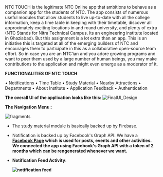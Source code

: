 NTC TOUCH  is the legitimate NTC Online app that ambitions to behave as a companion app for the students of NTC. The app consists of numerous useful modules that allow students to live up-to-date with all the college information, keep a time table in keeping with their timetable, discover all approximately exciting locations in and round university, and plenty of extra (NTC Stands for Nitra Technical Campus. Its an engineering institute located in Ghaziabad).
But this assignment is a lot extra than an app. This is an initiative this is targeted at all of the emerging builders of  NTC and encourages them to participate in this as a collaborative open-source team effort. So in case you are an  NTC’ian and you adore growing programs and want to peer them used by a large number of human beings, you may make contributions to the application and might even emerge as a moderator of it.


<b> FUNCTIONALITIES OF NTC TOUCH </b>

•    Notifications
•    Time Table
•    Study Material
•    Nearby Attractions
•    Departments
•    About Institute
•    Application Feedback
•    Authentication


<b> The overall UI of the application looks like this:</b>
![FinalUI_Design](https://user-images.githubusercontent.com/39314095/128759080-d4950a72-2fb9-410f-9ea3-51bf367bdf72.PNG)


<b> The Navigation Menu : </b>


![fragments](https://user-images.githubusercontent.com/39314095/128760586-020632a0-56aa-41b8-82a3-e5f6ec0a1789.PNG)





- The study material module is basically backed up by Firebase.
- Notification is backed up by Facebook's Graph API. We have a <b> <a href="https://www.facebook.com/NitraTechnicalCampus/" target="_blank">Facebook Page</a> which is used for posts, events and other activities. We connected the app using Facebook's Graph API with a token of 2 months which can be rengenerated whenever we want.
  
- <b> Notification Feed Activity: </b>
  
  
  ![notification feed](https://user-images.githubusercontent.com/39314095/128759382-61198152-d5b8-4433-816f-118f98d2dcd4.PNG)
  
  
  

  
  

